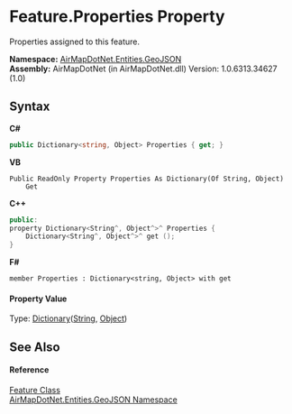 # Feature.Properties Property 
 

Properties assigned to this feature.

**Namespace:**&nbsp;<a href="1d543ca6-8481-5d96-aca1-a1b2d108871c">AirMapDotNet.Entities.GeoJSON</a><br />**Assembly:**&nbsp;AirMapDotNet (in AirMapDotNet.dll) Version: 1.0.6313.34627 (1.0)

## Syntax

**C#**<br />
``` C#
public Dictionary<string, Object> Properties { get; }
```

**VB**<br />
``` VB
Public ReadOnly Property Properties As Dictionary(Of String, Object)
	Get
```

**C++**<br />
``` C++
public:
property Dictionary<String^, Object^>^ Properties {
	Dictionary<String^, Object^>^ get ();
}
```

**F#**<br />
``` F#
member Properties : Dictionary<string, Object> with get

```


#### Property Value
Type: <a href="http://msdn2.microsoft.com/en-us/library/xfhwa508" target="_blank">Dictionary</a>(<a href="http://msdn2.microsoft.com/en-us/library/s1wwdcbf" target="_blank">String</a>, <a href="http://msdn2.microsoft.com/en-us/library/e5kfa45b" target="_blank">Object</a>)

## See Also


#### Reference
<a href="598b7480-b2c6-ea8c-fe65-eccc83412a35">Feature Class</a><br /><a href="1d543ca6-8481-5d96-aca1-a1b2d108871c">AirMapDotNet.Entities.GeoJSON Namespace</a><br />